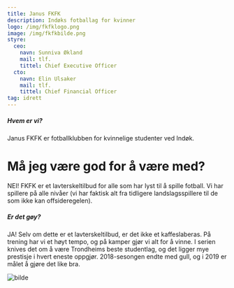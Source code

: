 ```yaml
---
title: Janus FKFK
description: Indøks fotballag for kvinner
logo: /img/fkfklogo.png
image: /img/fkfkbilde.png
styre:
  ceo:
    navn: Sunniva Økland
    mail: tlf.
    tittel: Chief Executive Officer
  cto:
    navn: Elin Ulsaker
    mail: tlf.
    tittel: Chief Financial Officer
tag: idrett
---
```


##### Hvem er vi?

Janus FKFK er fotballklubben for kvinnelige studenter ved Indøk.

# Må jeg være god for å være med?

NEI! FKFK er et lavterskeltilbud for alle som har lyst til å spille fotball. Vi har spillere på alle nivåer (vi har faktisk alt fra tidligere landslagsspillere til de som ikke kan offsideregelen).

##### Er det gøy?

JA! Selv om dette er et lavterskeltilbud, er det ikke et kaffeslaberas. På trening har vi et høyt tempo, og på kamper gjør vi alt for å vinne. I serien knives det om å være Trondheims beste studentlag, og det ligger mye prestisje i hvert eneste oppgjør. 2018-sesongen endte med gull, og i 2019 er målet å gjøre det like bra.

![bilde](/img/fkfkbilde.png)
